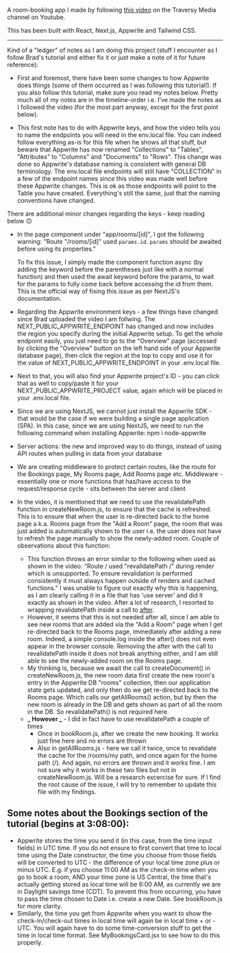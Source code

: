 A room-booking app I made by following [this video](https://www.youtube.com/watch?v=l9zh0pqEHyc) on the Traversy Media channel on Youtube.

This has been built with React, Next.js, Appwrite and Tailwind CSS.

---

Kind of a "ledger" of notes as I am doing this project (stuff I encounter as I follow Brad's tutorial and either fix it or just make a note of it for future reference):

- First and foremost, there have been some changes to how Appwrite does things (some of them occurred as I was following this tutorial!). If you also follow this tutorial, make sure you read my notes below. Pretty much all of my notes are in the timeline-order i.e. I've made the notes as I followed the video (for the most part anyway, except for the first point below).

- This first note has to do with Appwrite keys, and how the video tells you to name the endpoints you will need in the env.local file. You can indeed follow everything as-is for this file when he shows all that stuff, but beware that Appwrite has now renamed "Collections" to "Tables", "Attributes" to "Columns" and "Documents" to "Rows". This change was done so Appwrite's database naming is consistent with general DB terminology. The env.local file endpoints will still have "COLLECTION" in a few of the endpoint names since this video was made well before these Appwrite changes. This is ok as those endpoints will point to the Table you have created. Everything's still the same, just that the naming conventions have changed.

There are additional minor changes regarding the keys - keep reading below 🙃

- In the page component under "app/rooms/[id]", I got the following warning:
  "Route "/rooms/[id]" used `params.id`. `params` should be awaited before using its properties."

  To fix this issue, I simply made the component function async (by adding the keyword before the parentheses just like with a normal function) and then used the await keyword before the params, to wait for the params to fully come back before accessing the id from them. This is the official way of fixing this issue as per NextJS's documentation.

- Regarding the Appwrite environment keys - a few things have changed since Brad uploaded the video I am follwing. The NEXT_PUBLIC_APPWRITE_ENDPOINT has changed and now includes the region you specify during the initial Appwrite setup. To get the whole endpoint easily, you just need to go to the "Overview" page (accessed by clicking the "Overview" button on the left hand side of your Appwrite database page), then click the region at the top to copy and use it for the value of NEXT_PUBLIC_APPWRITE_ENDPOINT in your .env.local file.

- Next to that, you will also find your Appwrite project's ID - you can click that as well to copy/paste it for your NEXT_PUBLIC_APPWRITE_PROJECT value, again which will be placed in your .env.local file.

- Since we are using NextJS, we cannot just install the Appwrite SDK - that would be the case if we were building a single page application (SPA). In this case, since we are using NextJS, we need to run the following command when installing Appwrite: npm i node-appwrite

- Server actions: the new and improved way to do things, instead of using API routes when pulling in data from your database

- We are creating middleware to protect certain routes, like the route for the Bookings page, My Rooms page, Add Rooms page etc. Middleware - essentially one or more functions that has/have access to the request/response cycle - sits between the server and client

- In the video, it is mentioned that we need to use the revalidatePath function in createNewRoom.js, to ensure that the cache is refreshed. This is to ensure that when the user is re-directed back to the home page a.k.a. Rooms page from the "Add a Room" page, the room that was just added is automatically shown to the user i.e. the user does not have to refresh the page manually to show the newly-added room. Couple of observations about this function:

  - This function throws an error similar to the following when used as shown in the video: "Route / used "revalidatePath /" during render which is unsupported. To ensure revalidation is performed consistently it must always happen outside of renders and cached functions." I was unable to figure out exactly why this is happening, as I am clearly calling it in a file that has 'use server' and did it exactly as shown in the video. After a lot of research, I resorted to wrapping revalidatePath inside a call to [after](https://nextjs.org/docs/app/api-reference/functions/after).
  - However, it seems that this is not needed after all, since I am able to see new rooms that are added via the "Add a Room" page when I get re-directed back to the Rooms page, immediately after adding a new room. Indeed, a simple console.log inside the after() does not even appear in the browser console. Removing the after with the call to revalidatePath inside it does not break anything either, and I am still able to see the newly-added room on the Rooms page.
  - My thinking is, because we await the call to createDocument() in createNewRoom.js, the new room data first create the new room's entry in the Appwrite DB "rooms" collection, then our application state gets updated, and only then do we get re-directed back to the Rooms page. Which calls our getAllRooms() action, but by then the new room is already in the DB and gets shown as part of all the room in the DB. So revalidatePath() is not required here.
  - **_ However _** - I did in fact have to use revalidatePath a couple of times
    - Once in bookRoom.js, after we create the new booking. It works just fine here and no errors are thrown
    - Also in getAllRooms.js - here we call it twice, once to revalidate the cache for the /rooms/my path, and once again for the home path (/). And again, no errors are thrown and it works fine. I am not sure why it works in these two files but not in createNewRoom.js. Will be a research excercise for sure. If I find the root cause of the issue, I will try to remember to update this file with my findings.

## Some notes about the Bookings section of the tutorial (begins at 3:08:00):

- Appwrite stores the time you send it (in this case, from the time input fields) in UTC time. If you do not ensure to first convert that time to local time using the Date constructor, the time you choose from those fields will be converted to UTC - the difference of your local time zone plus or minus UTC. E.g. if you choose 11:00 AM as the check-in time when you go to book a room, AND your time zone is US Central, the time that's actually getting stored as local time will be 6:00 AM, as currently we are in Daylight savings time (CDT). To prevent this from occurring, you have to pass the time chosen to Date i.e. create a new Date. See bookRoom.js for more clarity.
- Similarly, the time you get from Appwrite when you want to show the check-in/check-out times in local time will again be in local time + or - UTC. You will again have to do some time-conversion stuff to get the time in local time format. See MyBookingsCard.jsx to see how to do this properly.

